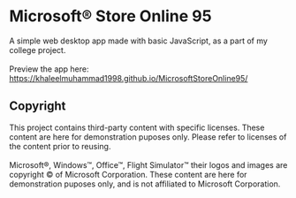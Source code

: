 # Microsoft® Store Online 95

A simple web desktop app made with basic JavaScript, as a part of my college project.<br>
<br>
Preview the app here: https://khaleelmuhammad1998.github.io/MicrosoftStoreOnline95/

## Copyright
This project contains third-party content with specific licenses. These content are here for demonstration puposes only. Please refer to licenses of the content prior to reusing.<br>
<br>
Microsoft®, Windows™, Office™, Flight Simulator™ their logos and images are copyright © of Microsoft Corporation. These content are here for demonstration puposes only, and is not affiliated to Microsoft Corporation.<br>
